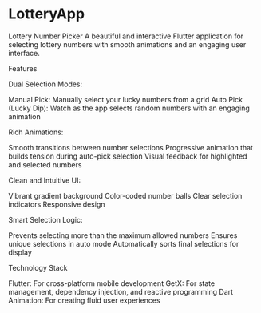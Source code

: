 # LotteryApp

Lottery Number Picker
A beautiful and interactive Flutter application for selecting lottery numbers with smooth animations and an engaging user interface.

Features

Dual Selection Modes:

Manual Pick: Manually select your lucky numbers from a grid
Auto Pick (Lucky Dip): Watch as the app selects random numbers with an engaging animation


Rich Animations:

Smooth transitions between number selections
Progressive animation that builds tension during auto-pick selection
Visual feedback for highlighted and selected numbers


Clean and Intuitive UI:

Vibrant gradient background
Color-coded number balls
Clear selection indicators
Responsive design


Smart Selection Logic:

Prevents selecting more than the maximum allowed numbers
Ensures unique selections in auto mode
Automatically sorts final selections for display



Technology Stack

Flutter: For cross-platform mobile development
GetX: For state management, dependency injection, and reactive programming
Dart Animation: For creating fluid user experiences
